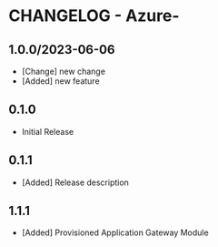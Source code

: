 # CHANGELOG - Azure-<Resource-Name>

## 1.0.0/2023-06-06
* [Change] new change
* [Added] new feature

## 0.1.0
* Initial Release

## 0.1.1
* [Added] Release description

## 1.1.1
* [Added] Provisioned Application Gateway Module

